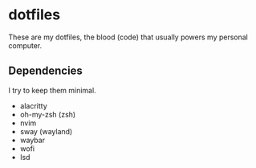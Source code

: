 # dotfiles

These are my dotfiles, the blood (code) that usually powers my personal computer.

## Dependencies

I try to keep them minimal.

 - alacritty
 - oh-my-zsh (zsh)
 - nvim
 - sway (wayland)
 - waybar
 - wofi
 - lsd
